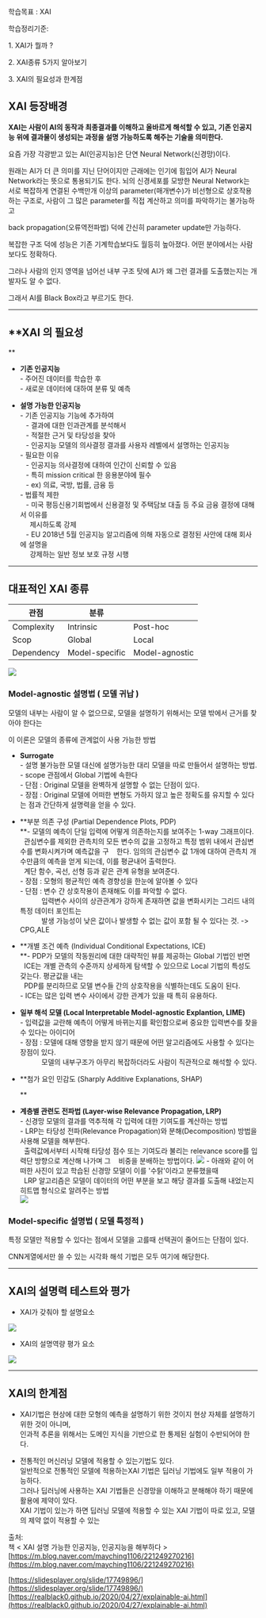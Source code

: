 학습목표 : XAI

학습정리기준:

1\. XAI가 뭘까 ?

2\. XAI종류 5가지 알아보기

3\. XAI의 필요성과 한계점

## **XAI 등장배경**

**XAI는 사람이 AI의 동작과 최종결과를 이해하고 올바르게 해석할 수 있고, **기존 인공지능 위에** 결과물이 생성되는 과정을 설명 가능하도록 해주는 기술을 의미한다.**

요즘 가장 각광받고 있는 AI(인공지능)은 단연 Neural Network(신경망)이다.

원래는 AI가 더 큰 의미를 지닌 단어이지만 근래에는 인기에 힘입어 AI가 Neural Network라는 뜻으로 통용되기도 한다. 뇌의 신경세포를 모방한 Neural Network는 서로 복잡하게 연결된 수백만개 이상의 parameter(매개변수)가 비선형으로 상호작용하는 구조로, 사람이 그 많은 parameter를 직접 계산하고 의미를 파악하기는 불가능하고

back propagation(오류역전파법) 덕에 간신히 parameter update만 가능하다.

복잡한 구조 덕에 성능은 기존 기계학습보다도 월등히 높아졌다. 어떤 분야에서는 사람보다도 정확하다.

그러나 사람의 인지 영역을 넘어선 내부 구조 탓에 AI가 왜 그런 결과를 도출했는지는 개발자도 알 수 없다.

그래서 AI를 Black Box라고 부르기도 한다.

---

## **XAI 의 필요성  
**

-   **기존 인공지능**  
    \- 주어진 데이터를 학습한 후  
    \- 새로운 데이터에 대하여 분류 및 예측  
      
    
-   **설명 가능한 인공지능**  
    \- 기존 인공지능 기능에 추가하여  
       - 결과에 대한 인과관계를 분석해서  
       - 적절한 근거 및 타당성을 찾아  
       - 인공지능 모델의 의사결정 결과를 사용자 레벨에서 설명하는 인공지능  
    \- 필요한 이유  
       - 인공지능 의사결정에 대하여 인간이 신뢰할 수 있음  
       - 특히 mission critical 한 응용분야에 필수  
       - ex) 의료, 국방, 법률, 금융 등  
    \- 법률적 제한  
       - 미국 평등신용기회법에서 신용결정 및 주택담보 대출 등 주요 금융 결정에 대해서 이유를  
         제시하도록 강제  
       - EU 2018년 5월 인공지능 알고리즘에 의해 자동으로 결정된 사안에 대해 회사에 설명을  
         강제하는 일반 정보 보호 규정 시행  
    

---

## **대표적인 XAI 종류**

| 관점 | 분류 |  |
| --- | --- | --- |
| Complexity | Intrinsic | Post-hoc |
| Scop | Global | Local |
| Dependency | Model-specific | Model-agnostic |

<img src="https://blog.kakaocdn.net/dn/bTbP9b/btrjnGX0KqZ/bwjYKNEWYgtOxaAK8fdczk/img.png">

### **Model-agnostic 설명법 ( 모델 귀납 )**

모델의 내부는 사람이 알 수 없으므로, 모델을 설명하기 위해서는 모델 밖에서 근거를 찾아야 한다는

이 이론은 모델의 종류에 관계없이 사용 가능한 방법

-   **Surrogate**  
    \- 설명 불가능한 모델 대신에 설명가능한 대리 모델을 따로 만들어서 설명하는 방법.  
    \- scope 관점에서 Global 기법에 속한다  
    \- 단점 : Original 모델을 완벽하게 설명할 수 없는 단점이 있다.  
    \- 장점 : Original 모델에 어떠한 변형도 가하지 않고 높은 정확도를 유지할 수 있다는 점과 간단하게 설명력을 얻을 수 있다.

-   **부분 의존 구성 (Partial Dependence Plots, PDP)  
    **\- 모델의 예측이 단일 입력에 어떻게 의존하는지를 보여주는 1-way 그래프이다.  
      관심변수를 제외한 관측치의 모든 변수의 값을 고정하고 특정 범위 내에서 관심변수를 변화시켜가며 예측값을 구    한다. 임의의 관심변수 값 1개에 대하여 관측치 개수만큼의 예측을 얻게 되는데, 이를 평균내어 출력한다.  
      계단 함수, 곡선, 선형 등과 같은 관계 유형을 보여준다.  
    \- 장점 : 모형의 평균적인 예측 경향성을 한눈에 알아볼 수 있다  
    \- 단점 : 변수 간 상호작용이 존재해도 이를 파악할 수 없다.  
               입력변수 사이의 상관관계가 강하게 존재하면 값을 변화시키는 그리드 내의 특정 데이터 포인트는  
               발생 가능성이 낮은 값이나 발생할 수 없는 값이 포함 될 수 있다는 것. -> CPG,ALE  
      
    
-   **개별 조건 예측 (Individual Conditional Expectations, ICE)  
    **\- PDP가 모델의 작동원리에 대한 대략적인 뷰를 제공하는 Global 기법인 반면   
      ICE는 개별 관측의 수준까지 상세하게 탐색할 수 있으므로 Local 기법의 특성도 갖는다. 평균값을 내는   
      PDP를 분리하므로 모델 변수들 간의 상호작용을 식별하는데도 도움이 된다.   
    \- ICE는 많은 입력 변수 사이에서 강한 관계가 있을 때 특히 유용하다.  
      
    
-   **일부 해석 모델 (Local Interpretable Model-agnostic Explantion, LIME)**  
    \- 입력값을 교란해 예측이 어떻게 바뀌는지를 확인함으로써 중요한 입력변수를 찾을 수 있다는 아이디어  
    \- 장점 : 모델에 대해 영향을 받지 않기 때문에 어떤 알고리즘에도 사용할 수 있다는 장점이 있다.  
               모델의 내부구조가 아무리 복잡하더라도 사람이 직관적으로 해석할 수 있다.  
      
    
-   **첨가 요인 민감도 (Sharply Additive Explanations, SHAP)  
      
      
    **
-   **계층별 관련도 전파법 (Layer-wise Relevance Propagation, LRP)**  
    \- 신경망 모델의 결과를 역추적해 각 입력에 대한 기여도를 계산하는 방법  
    \- LRP는 타당성 전파(Relevance Propagation)와 분해(Decomposition) 방법을 사용해 모델을 해부한다.  
      출력값에서부터 시작해 타당성 점수 또는 기여도라 불리는 relevance score를 입력단 방향으로 계산해 나가며 그    비중을 분배하는 방법이다.
      <img src="https://blog.kakaocdn.net/dn/cV8LWM/btrjAezck8c/KcKD1r188xiJ7Xd7fw86K1/img.png">
    \- 아래와 같이 어떠한 사진이 있고 학습된 신경망 모델이 이를 '수탉'이라고 분류했을때  
      LRP 알고리즘은 모델이 데이터의 어떤 부분을 보고 해당 결과를 도출해 내었는지 히트맵 형식으로 알려주는 방법  
    <img src="https://blog.kakaocdn.net/dn/D2V1G/btrjvRSiJ5v/KYSabGiIjozCYP3SD7K5UK/img.png">

### **Model-specific 설명법 ( 모델 특정적 )**

특정 모델만 적용할 수 있다는 점에서 모델을 고를때 선택권이 줄어드는 단점이 있다.

CNN게열에서만 쓸 수 있는 시각화 해석 기법은 모두 여기에 해당한다.

---

## **XAI의 설명력 테스트와 평가**

-   XAI가 갖춰야 할 설명요소

<img src="https://blog.kakaocdn.net/dn/cg5Dov/btrjAe0gErX/TOJcH39iXa3h2bCksn1HK0/img.png">

-   XAI의 설명역량 평가 요소  
      
    

<img src="https://blog.kakaocdn.net/dn/djwnlA/btrjueAfaf0/yDDAy2NCqSfpP13orUZXJ1/img.png">

---

## **XAI의 한계점**

-   XAI기법은 현상에 대한 모형의 예측을 설명하기 위한 것이지 현상 자체를 설명하기 위한 것이 아니며,  
    인과적 추론을 위해서는 도메인 지식을 기반으로 한 통제된 실험이 수반되어야 한다.  
      
    
-   전통적인 머신러닝 모델에 적용할 수 있는기법도 있다.  
    일반적으로 전통적인 모델에 적용하는XAI 기법은 딥러닝 기법에도 일부 적용이 가능하다.  
    그러나 딥러닝에 사용하는 XAI 기법들은 신경망을 이해하고 분해해야 하기 때문에 활용에 제약이 있다.  
    XAI 기법이 있는가 하면 딥러닝 모델에 적용할 수 있는 XAI 기법이 따로 있고, 모델의 제약 없이 적용할 수 있는

출처:   
책 < XAI 설명 가능한 인공지능, 인공지능을 해부하다 >  
[https://m.blog.naver.com/mayching1106/221249270216](https://m.blog.naver.com/mayching1106/221249270216)

[https://slidesplayer.org/slide/17749896/](https://slidesplayer.org/slide/17749896/)  
[https://realblack0.github.io/2020/04/27/explainable-ai.html](https://realblack0.github.io/2020/04/27/explainable-ai.html)
